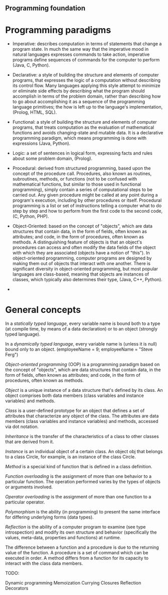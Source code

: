 ## Programming foundation


# Programming paradigms

* Imperative: describes computation in terms of statements that change a program state. In much the same way that the imperative mood in natural languages expresses commands to take action, imperative programs define sequences of commands for the computer to perform (Java, C, Python).

* Declarative: a style of building the structure and elements of computer programs, that expresses the logic of a computation without describing its control flow. Many languages applying this style attempt to minimize or eliminate side effects by describing what the program should accomplish in terms of the problem domain, rather than describing how to go about accomplishing it as a sequence of the programming language primitives; the how is left up to the language's implementation, (Prolog, HTML, SQL).

* Functional: a style of building the structure and elements of computer programs, that treats computation as the evaluation of mathematical functions and avoids changing-state and mutable data. It is a declarative programming paradigm, which means programming is done with expressions (Java, Python).

* Logic: a set of sentences in logical form, expressing facts and rules about some problem domain, (Prolog).

* Procedural: derived from structured programming, based upon the concept of the procedure call. Procedures, also known as routines, subroutines, methods, or functions (not to be confused with mathematical functions, but similar to those used in functional programming), simply contain a series of computational steps to be carried out. Any given procedure might be called at any point during a program's execution, including by other procedures or itself. Procedural programming is a list or set of instructions telling a computer what to do step by step and how to perform from the first code to the second code, (C, Python, PHP).

* Object-Oriented:  based on the concept of "objects", which are data structures that contain data, in the form of fields, often known as attributes; and code, in the form of procedures, often known as methods. A distinguishing feature of objects is that an object's procedures can access and often modify the data fields of the object with which they are associated (objects have a notion of "this"). In object-oriented programming, computer programs are designed by making them out of objects that interact with one another. There is significant diversity in object-oriented programming, but most popular languages are class-based, meaning that objects are instances of classes, which typically also determines their type, (Java, C++, Python).

-

# General concepts


In a *statically typed language*, every variable name is bound both to a type (at compile time, by means of a data declaration) or to an object (strongly typed language).

In a *dynamically typed language*, every variable name is (unless it is null) bound only to an object. (employeeName = 9; employeeName = "Steve Ferg")

*Object-oriented programming* (OOP) is a programming paradigm based on the concept of "objects", which are data structures that contain data, in the form of fields, often known as attributes; and code, in the form of procedures, often known as methods.

*Object* is a unique instance of a data structure that's defined by its class. An object comprises both data members (class variables and instance variables) and methods.

*Class* is a user-defined prototype for an object that defines a set of attributes that characterize any object of the class. The attributes are data members (class variables and instance variables) and methods, accessed via dot notation.

*Inheritance* is the transfer of the characteristics of a class to other classes that are derived from it.

*Instance* is an individual object of a certain class. An object obj that belongs to a class Circle, for example, is an instance of the class Circle.

*Method* is a special kind of function that is defined in a class definition.

*Function overloading* is the assignment of more than one behavior to a particular function. The operation performed varies by the types of objects or arguments involved.

*Operator overloading* is the assignment of more than one function to a particular operator.

*Polymorphism* is the ability (in programming) to present the same interface for differing underlying forms (data types).

*Reflection* is the ability of a computer program to examine (see type introspection) and modify its own structure and behavior (specifically the values, meta-data, properties and functions) at runtime.

The difference between a function and a procedure is due to the returning value of the function. A procedure is a set of command which can be executed in order. 
A method differs from a function for its capacity to interact with the class data members.

TODO:

Dynamic programming
Memoization
Currying
Closures
Reflection
Decorators